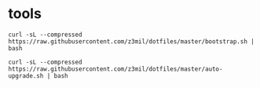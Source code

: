 # tools

`curl -sL --compressed https://raw.githubusercontent.com/z3mil/dotfiles/master/bootstrap.sh | bash`

`curl -sL --compressed https://raw.githubusercontent.com/z3mil/dotfiles/master/auto-upgrade.sh | bash`
